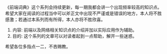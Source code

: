《前端词典》这个系列会持续更新，每一期我都会讲一个出现频率较高的知识点。希望大家在阅读的过程当中可以斧正文中出现不严谨或是错误的地方，本人将不胜感激；若通过本系列而有所得，本人亦将不胜欣喜。
1. 内容: 前端以及网络相关知识点的介绍并加以实际应用作为辅助。
2. 目的: 这个系列的文章可以对读者起到一点帮助，解开一些迷惑。  

希望各位多指点一二，不吝赐教。
